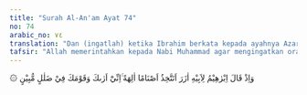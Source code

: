 ```yaml
---
title: "Surah Al-An'am Ayat 74"
no: 74
arabic_no: ٧٤
translation: "Dan (ingatlah) ketika Ibrahim berkata kepada ayahnya Azar, ”Pantaskah engkau menjadikan berhala-berhala itu sebagai tuhan? Sesungguhnya aku melihat engkau dan kaummu dalam kesesatan yang nyata.”"
tafsir: "Allah memerintahkan kepada Nabi Muhammad agar mengingatkan orang-orang musyrik kepada kisah nenek moyangnya yang mereka muliakan, yaitu Nabi Ibrahim agar mereka mengikuti agama nenek moyang mereka. Ibrahim mengajak manusia untuk beragama tauhid dan menghentikan perbuatan syirik.\n\nDalam kisah ini diungkap kembali percakapan antara Nabi Ibrahim dengan bapaknya Adzar. Nabi Ibrahim menanyakan kepada bapaknya dan kaumnya apakah pantas mereka itu menjadikan berhala-berhala, yang mereka buat sendiri sebagai tuhan? Mengapa mereka tidak menyembah Allah yang menciptakan mereka dan menguasai berhala-berhala itu. Semestinya mereka tahu bahwa Allah-lah yang berhak disembah. Itulah sebabnya maka Nabi Ibrahim menegaskan bahwa dirinya betul-betul mengetahui bahwa bapak dan kaumnya terjerumus ke dalam lembah kesesatan yang nyata, jauh menyimpang dari jalan yang lurus.\n\nPerbuatan mereka jelas tersesat dari ajaran wahyu dan menyimpang dari akal yang sehat, karena berhala-berhala itu tidak lain hanyalah patung-patung hasil pahatan yang dibuat dari batu, kayu atau logam, dan lain-lain. Semestinya berhala lebih rendah derajatnya dari pemahatnya. Mereka seharusnya mengerti bahwa berhala-berhala itu bukanlah Tuhan, akan tetapi merekalah yang menjadikannya sebagai Tuhan. Oleh sebab itu tidak masuk akal apabila ada manusia yang menyembah sesama makhluk padahal makhluk itu tidak sanggup menguasai jagat raya dan segala isinya, apalagi yang disembah itu patung yang tak dapat berbuat apa-apa."
---
```

۞ وَاِذْ قَالَ اِبْرٰهِيْمُ لِاَبِيْهِ اٰزَرَ اَتَتَّخِذُ اَصْنَامًا اٰلِهَةً ۚاِنِّيْٓ اَرٰىكَ وَقَوْمَكَ فِيْ ضَلٰلٍ مُّبِيْنٍ 